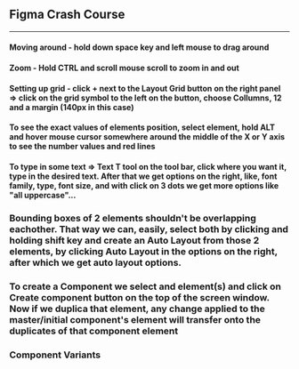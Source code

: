 ## Figma Crash Course
___

#### Moving around - hold down space key and left mouse to drag around

#### Zoom - Hold CTRL and scroll mouse scroll to zoom in and out

#### Setting up grid - click + next to the Layout Grid button on the right panel => click on the grid symbol to the left on the button, choose Collumns, 12 and a margin (140px in this case)

#### To see the exact values of elements position, select element, hold ALT and hover mouse cursor somewhere around the middle of the X or Y axis to see the number values and red lines

#### To type in some text => Text T tool on the tool bar, click where you want it, type in the desired text. After that we get options on the right, like, font family, type, font size, and with click on 3 dots we get more options like "all uppercase"...

### Bounding boxes of 2 elements shouldn't be overlapping eachother. That way we can, easily, select both by clicking and holding shift key and create an Auto Layout from those 2 elements, by clicking Auto Layout in the options on the right, after which we get auto layout options.

### To create a Component we select and element(s) and click on Create component button on the top of the screen window. Now if we duplica that element, any change applied to the master/initial component's element will transfer onto the duplicates of that component element

### Component Variants